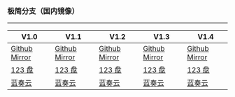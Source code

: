### 极简分支（国内镜像）

---

| V1.0 | V1.1 | V1.2 | V1.3 | V1.4 |
| ---- | ---- | ---- | ---- | ---- |
| [Github Mirror](https://ghproxy.net/https://github.com/Cheerimy-Studio/EasyBedwars/releases/download/V1.0/MiNi-V1.0.zip) | [Github Mirror](https://ghproxy.net/https://github.com/Cheerimy-Studio/EasyBedwars/releases/download/V1.1/MiNi-V1.1.zip) | [Github Mirror](https://ghproxy.net/https://github.com/Cheerimy-Studio/EasyBedwars/releases/download/V1.2/MiNi-V1.2.zip) | [Github Mirror](https://ghproxy.net/https://github.com/Cheerimy-Studio/EasyBedwars/releases/download/V1.3/MiNi-V1.3.zip) | [Github Mirror](https://ghproxy.net/https://github.com/Cheerimy-Studio/EasyBedwars/releases/download/V1.4/MiNi-V1.4.zip) |
| [123 盘]() | [123 盘]() | [123 盘]() | [123 盘]() | [123 盘]() |
| [蓝奏云]() | [蓝奏云]() | [蓝奏云]() | [蓝奏云]() | [蓝奏云]() |
